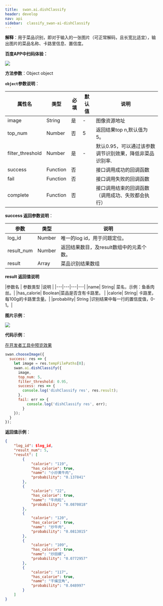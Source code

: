 ```yaml
---
title:  swan.ai.dishClassify
header: develop
nav: api
sidebar:  classify_swan-ai-dishClassify
---
```


 

**解释**：用于菜品识别，即对于输入的一张图片（可正常解码，且长宽比适宜），输出图片的菜品名称、卡路里信息、置信度。

**百度APP中扫码体验：**

<img src="	https://b.bdstatic.com/miniapp/assets/images/doc_demo/dishClassify.png"  class="demo-qrcode-image" />

**方法参数**：Object object

**`object`参数说明**：

|属性名 |类型  |必填 | 默认值 |说明|
|---- | ---- | ---- | ----|----|
|image|	String|是| - |图像资源地址|
|top_num	|Number	|否|5	|返回结果top n,默认值为5。|
|filter_threshold|Number|	是|-	|默认0.95，可以通过该参数调节识别效果，降低非菜品识别率.|
|success |Function    |否 | |      接口调用成功的回调函数|
|fail |   Function|    否  | |     接口调用失败的回调函数|
|complete  |  Function  |  否   | |    接口调用结束的回调函数（调用成功、失败都会执行）|

**success 返回参数说明**：

|参数 |类型 | 说明  |
|---- | ---- | ---- |
|log_id|	Number|	唯一的log id，用于问题定位。|
|result_num|	Number|	返回结果数目，及result数组中的元素个数。|
|result|	Array|	菜品识别结果数组|


**result 返回值说明**

|参数名 | 参数类型 |说明  |
|---|---|---|---|
|name|	String|	菜名，示例：鱼香肉丝。|
|has_calorie|   Boolean|菜品是否含有卡路里。 |
|calorie|	String|	卡路里，每100g的卡路里含量。|
|probability|	String	|识别结果中每一行的置信度值，0-1。|


**图片示例**：

<div class="m-doc-custom-examples">
    <div class="m-doc-custom-examples-correct">
        <img src="https://b.bdstatic.com/miniapp/images/dishClassify.jpeg">
    </div>
    <div class="m-doc-custom-examples-correct">
        <img src=" ">
    </div>
    <div class="m-doc-custom-examples-correct">
        <img src=" ">
    </div>     
</div>

**代码示例**：

<a href="swanide://fragment/537ef56cc65e65914349ddad095f1d021569501070696" title="在开发者工具中预览效果" target="_self">在开发者工具中预览效果</a>

```js
swan.chooseImage({
  success: res => {
    let image = res.tempFilePaths[0];
    swan.ai.dishClassify({
      image,
      top_num: 5,
      filter_threshold: 0.95,
      success: res => {
        console.log('dishClassify res', res.result);
      },
      fail: err => {
          console.log('dishClassify res', err);
        }
    });
  }
});
```

**返回值示例**：
```json
{
    "log_id": $log_id,
    "result_num": 5,
    "result": [
        {
            "calorie": "119",
            "has_calorie": true,
            "name": "小炒黄牛肉",
            "probability": "0.137841"
        },
        {
            "calorie": "22",
            "has_calorie": true,
            "name": "牛肉粒",
            "probability": "0.0870818"
        },
        {
            "calorie": "120",
            "has_calorie": true,
            "name": "炒牛肉",
            "probability": "0.0813015"
        },
        {
            "calorie": "109",
            "has_calorie": true,
            "name": "炒田螺",
            "probability": "0.0772957"
        },
        {
            "calorie": "117",
            "has_calorie": true,
            "name": "干煸豆角",
            "probability": "0.048997"
        }
    ]
}
```

